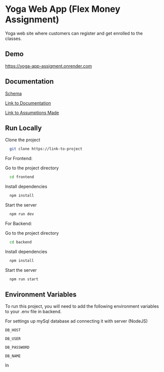 # Yoga Web App (Flex Money Assignment)


Yoga web site where customers can register and get enrolled to the classes.


## Demo

https://yoga-app-assigment.onrender.com
## Documentation

[Schema](https://drive.google.com/file/d/1ESCwwhU_0TYrBlwzRheWX81ysudaY-CD/view?usp=drive_link)

[Link to Documentation](https://drive.google.com/file/d/1n_KCyEVsgHgkv5D8JxMTlUW0R5D9M5e4/view?usp=drive_link)

[Link to Assumptions Made](https://drive.google.com/file/d/1bOfZn9DkC_oJfuIF1B6Q7qVjSEVdGSnY/view?usp=drive_link)






## Run Locally

Clone the project

```bash
  git clone https://link-to-project
```
For Frontend:

Go to the project directory

```bash
  cd frontend
```

Install dependencies

```bash
  npm install
```

Start the server

```bash
  npm run dev
```
For Backend: 


Go to the project directory

```bash
  cd backend
```

Install dependencies

```bash
  npm install
```

Start the server

```bash
  npm run start
```


## Environment Variables

To run this project, you will need to add the following environment variables to your .env file in backend.

For settings up mySql database ad connecting it with server (NodeJS)

`DB_HOST`

`DB_USER`

`DB_PASSWORD`

`DB_NAME`

In 



